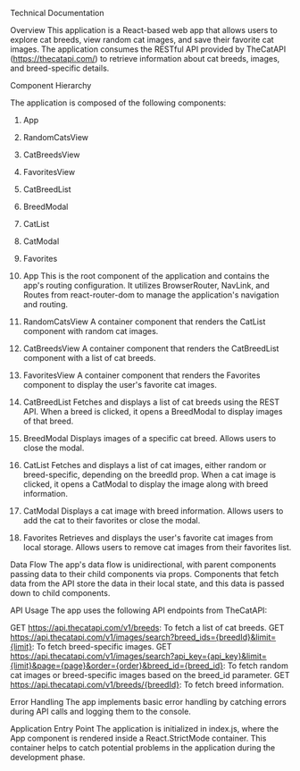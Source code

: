 Technical Documentation

Overview
This application is a React-based web app that allows users to explore cat breeds, view random cat images, and save their favorite cat images. The application consumes the RESTful API provided by TheCatAPI (https://thecatapi.com/) to retrieve information about cat breeds, images, and breed-specific details.

Component Hierarchy

The application is composed of the following components:

1. App
2. RandomCatsView
3. CatBreedsView
4. FavoritesView
5. CatBreedList
6. BreedModal
7. CatList
8. CatModal
9. Favorites 

1. App
This is the root component of the application and contains the app's routing configuration.
It utilizes BrowserRouter, NavLink, and Routes from react-router-dom to manage the application's navigation and routing.
2. RandomCatsView
A container component that renders the CatList component with random cat images.
3. CatBreedsView
A container component that renders the CatBreedList component with a list of cat breeds.
4. FavoritesView
A container component that renders the Favorites component to display the user's favorite cat images.
5. CatBreedList
Fetches and displays a list of cat breeds using the REST API.
When a breed is clicked, it opens a BreedModal to display images of that breed.
6. BreedModal
Displays images of a specific cat breed.
Allows users to close the modal.
7. CatList
Fetches and displays a list of cat images, either random or breed-specific, depending on the breedId prop.
When a cat image is clicked, it opens a CatModal to display the image along with breed information.
8. CatModal
Displays a cat image with breed information.
Allows users to add the cat to their favorites or close the modal.
9. Favorites
Retrieves and displays the user's favorite cat images from local storage.
Allows users to remove cat images from their favorites list.

Data Flow
The app's data flow is unidirectional, with parent components passing data to their child components via props. Components that fetch data from the API store the data in their local state, and this data is passed down to child components.

API Usage
The app uses the following API endpoints from TheCatAPI:

GET https://api.thecatapi.com/v1/breeds: To fetch a list of cat breeds.
GET https://api.thecatapi.com/v1/images/search?breed_ids={breedId}&limit={limit}: To fetch breed-specific images.
GET https://api.thecatapi.com/v1/images/search?api_key={api_key}&limit={limit}&page={page}&order={order}&breed_id={breed_id}: To fetch random cat images or breed-specific images based on the breed_id parameter.
GET https://api.thecatapi.com/v1/breeds/{breedId}: To fetch breed information.

Error Handling
The app implements basic error handling by catching errors during API calls and logging them to the console.


Application Entry Point
The application is initialized in index.js, where the App component is rendered inside a React.StrictMode container. This container helps to catch potential problems in the application during the development phase.

